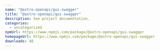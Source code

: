 ```yaml
---
name: "@astro-openapi/gui-swagger"
title: "@astro-openapi/gui-swagger"
description: See project documentation.
categories:
  - uncategorized
npmUrl: https://www.npmjs.com/package/@astro-openapi/gui-swagger
homepageUrl: https://www.npmjs.com/package/@astro-openapi/gui-swagger
downloads: 48
---
```

